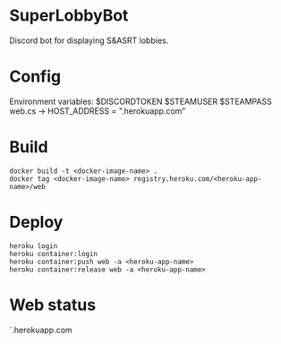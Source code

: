 # SuperLobbyBot
Discord bot for displaying S&ASRT lobbies.

# Config
Environment variables: $DISCORDTOKEN $STEAMUSER $STEAMPASS  
web.cs -> HOST_ADDRESS = "<heroku-app-name>.herokuapp.com"

# Build
```
docker build -t <docker-image-name> .
docker tag <docker-image-name> registry.heroku.com/<heroku-app-name>/web
```

# Deploy
```
heroku login
heroku container:login
heroku container:push web -a <heroku-app-name>
heroku container:release web -a <heroku-app-name>
```

# Web status
`<heroku-app-name>.herokuapp.com